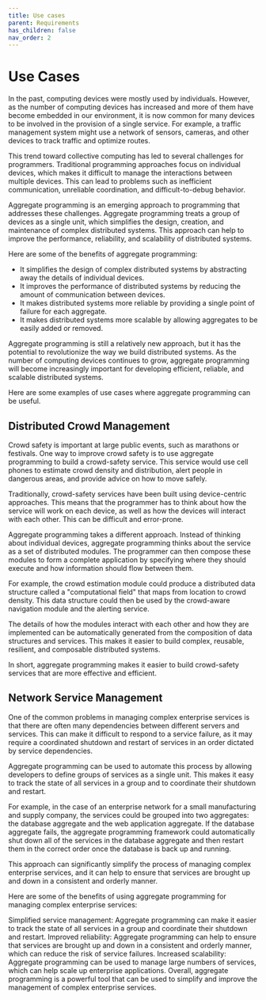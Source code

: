 ```yaml
---
title: Use cases
parent: Requirements 
has_children: false
nav_order: 2
---
```


# Use Cases

In the past, computing devices were mostly used by individuals. However, as the number of computing devices has increased and more of them have become embedded in our environment, it is now common for many devices to be involved in the provision of a single service. For example, a traffic management system might use a network of sensors, cameras, and other devices to track traffic and optimize routes.

This trend toward collective computing has led to several challenges for programmers. Traditional programming approaches focus on individual devices, which makes it difficult to manage the interactions between multiple devices. This can lead to problems such as inefficient communication, unreliable coordination, and difficult-to-debug behavior.

Aggregate programming is an emerging approach to programming that addresses these challenges. Aggregate programming treats a group of devices as a single unit, which simplifies the design, creation, and maintenance of complex distributed systems. This approach can help to improve the performance, reliability, and scalability of distributed systems.

Here are some of the benefits of aggregate programming:

- It simplifies the design of complex distributed systems by abstracting away the details of individual devices.
- It improves the performance of distributed systems by reducing the amount of communication between devices.
- It makes distributed systems more reliable by providing a single point of failure for each aggregate.
- It makes distributed systems more scalable by allowing aggregates to be easily added or removed.
 
Aggregate programming is still a relatively new approach, but it has the potential to revolutionize the way we build distributed systems. As the number of computing devices continues to grow, aggregate programming will become increasingly important for developing efficient, reliable, and scalable distributed systems.

Here are some examples of use cases where aggregate programming can be useful.

## Distributed Crowd Management

Crowd safety is important at large public events, such as marathons or festivals. One way to improve crowd safety is to use aggregate programming to build a crowd-safety service. This service would use cell phones to estimate crowd density and distribution, alert people in dangerous areas, and provide advice on how to move safely.

Traditionally, crowd-safety services have been built using device-centric approaches. This means that the programmer has to think about how the service will work on each device, as well as how the devices will interact with each other. This can be difficult and error-prone.

Aggregate programming takes a different approach. Instead of thinking about individual devices, aggregate programming thinks about the service as a set of distributed modules. The programmer can then compose these modules to form a complete application by specifying where they should execute and how information should flow between them.

For example, the crowd estimation module could produce a distributed data structure called a "computational field" that maps from location to crowd density. This data structure could then be used by the crowd-aware navigation module and the alerting service.

The details of how the modules interact with each other and how they are implemented can be automatically generated from the composition of data structures and services. This makes it easier to build complex, reusable, resilient, and composable distributed systems.

In short, aggregate programming makes it easier to build crowd-safety services that are more effective and efficient.

## Network Service Management

One of the common problems in managing complex enterprise services is that there are often many dependencies between different servers and services. This can make it difficult to respond to a service failure, as it may require a coordinated shutdown and restart of services in an order dictated by service dependencies.

Aggregate programming can be used to automate this process by allowing developers to define groups of services as a single unit. This makes it easy to track the state of all services in a group and to coordinate their shutdown and restart.

For example, in the case of an enterprise network for a small manufacturing and supply company, the services could be grouped into two aggregates: the database aggregate and the web application aggregate. If the database aggregate fails, the aggregate programming framework could automatically shut down all of the services in the database aggregate and then restart them in the correct order once the database is back up and running.

This approach can significantly simplify the process of managing complex enterprise services, and it can help to ensure that services are brought up and down in a consistent and orderly manner.

Here are some of the benefits of using aggregate programming for managing complex enterprise services:

Simplified service management: Aggregate programming can make it easier to track the state of all services in a group and coordinate their shutdown and restart.
Improved reliability: Aggregate programming can help to ensure that services are brought up and down in a consistent and orderly manner, which can reduce the risk of service failures.
Increased scalability: Aggregate programming can be used to manage large numbers of services, which can help scale up enterprise applications.
Overall, aggregate programming is a powerful tool that can be used to simplify and improve the management of complex enterprise services.